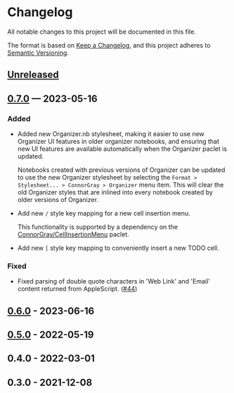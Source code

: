 # Changelog

All notable changes to this project will be documented in this file.

The format is based on [Keep a Changelog](https://keepachangelog.com/en/1.0.0/),
and this project adheres to [Semantic Versioning](https://semver.org/spec/v2.0.0.html).


## [Unreleased]



## [0.7.0] — 2023-05-16

### Added

* Added new Organizer.nb stylesheet, making it easier to use new Organizer UI
  features in older organizer notebooks, and ensuring that new UI features are
  available automatically when the Organizer paclet is updated.

  Notebooks created with previous versions of Organizer can be updated to use
  the new Organizer stylesheet by selecting the
  `Format > Stylesheet... > ConnorGray > Organizer` menu item. This will clear
  the old Organizer styles that are inlined into every notebook created by
  older versions of Organizer.

* Add new `/` style key mapping for a new cell insertion menu.

  This functionality is supported by a dependency on the
  [ConnorGray/CellInsertionMenu](https://paclets.com/ConnorGray/CellInsertionMenu)
  paclet.

* Add new `[` style key mapping to conveniently insert a new TODO cell.

### Fixed

- Fixed parsing of double quote characters in 'Web Link' and 'Email' content
  returned from AppleScript. ([#44])



## [0.6.0] - 2023-06-16

## [0.5.0] - 2022-05-19

## 0.4.0 - 2022-03-01

## 0.3.0 - 2021-12-08


<!-- v0.7.0 -->
[#44]: https://github.com/ConnorGray/Organizer/pull/44
[#47]: https://github.com/ConnorGray/Organizer/pull/47

<!-- Unreleased -->

<!-- This needs to be updated for each tagged release. -->
[Unreleased]: https://github.com/ConnorGray/Organizer/compare/v0.7.0...HEAD

[0.7.0]: https://github.com/ConnorGray/Organizer/compare/v0.6.0...v0.7.0
[0.6.0]: https://github.com/ConnorGray/Organizer/compare/v0.5.0...v0.6.0
[0.5.0]: https://github.com/ConnorGray/Organizer/compare/v0.4.0...v0.5.0
